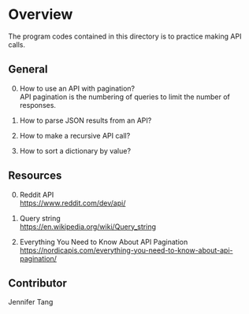 # Overview #
The program codes contained in this directory is to practice making API calls.  

## General ##
0. How to use an API with pagination?  
API pagination is the numbering of queries to limit the number of responses.  

1. How to parse JSON results from an API?  


2. How to make a recursive API call?  


3. How to sort a dictionary by value?  


## Resources ##
0. Reddit API  
https://www.reddit.com/dev/api/  

1. Query string  
https://en.wikipedia.org/wiki/Query_string  

2. Everything You Need to Know About API Pagination
https://nordicapis.com/everything-you-need-to-know-about-api-pagination/  

## Contributor ##
Jennifer Tang  
